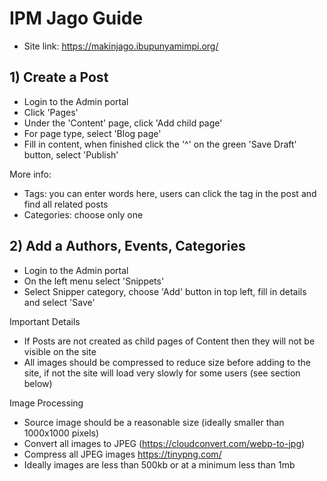 # IPM Jago Guide

- Site link: https://makinjago.ibupunyamimpi.org/

## 1) Create a Post
- Login to the Admin portal
- Click 'Pages'
- Under the 'Content' page, click 'Add child page'
- For page type, select 'Blog page'
- Fill in content, when finished click the '^' on the green 'Save Draft' button, select 'Publish'

More info:
- Tags: you can enter words here, users can click the tag in the post and find all related posts
- Categories: choose only one

## 2) Add a Authors, Events, Categories
- Login to the Admin portal
- On the left menu select 'Snippets'
- Select Snipper category, choose 'Add' button in top left, fill in details and select 'Save'


Important Details
- If Posts are not created as child pages of Content then they will not be visible on the site
- All images should be compressed to reduce size before adding to the site, if not the site will load very slowly for some users (see section below) 

Image Processing
- Source image should be a reasonable size (ideally smaller than 1000x1000 pixels)
- Convert all images to JPEG (https://cloudconvert.com/webp-to-jpg)
- Compress all JPEG images https://tinypng.com/
- Ideally images are less than 500kb or at a minimum less than 1mb


